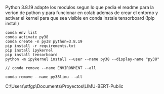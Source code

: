 

Python 3.8.19
adapte los modulos segun lo que pedia el readme para la verion de python
y para funcionar en colab ademas de crear el entorno y activar el kernel para que sea visible en conda
instale tensorboard (!pip install)

```
conda env list
conda activate py38
conda create -n py38 python=3.8.19
pip install -r requirements.txt
pip install ipykernel
pip install tensorboard
python -m ipykernel install --user --name py38 --display-name "py38"

```
```
// conda remove --name ENVIRONMENT --all

conda remove --name py38limu --all
```

C:\Users\stfgp\Documents\Proyectos\LIMU-BERT-Public

